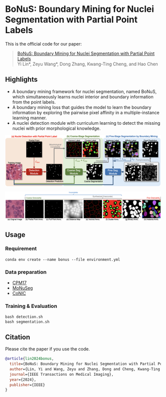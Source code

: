 # BoNuS: Boundary Mining for Nuclei Segmentation with Partial Point Labels
This is the official code for our paper:

> [BoNuS: Boundary Mining for Nuclei Segmentation with Partial Point Labels](https://mc.manuscriptcentral.com/tmi-ieee) <br>
> Yi Lin*, Zeyu Wang*, Dong Zhang, Kwang-Ting Cheng, and Hao Chen<br>

## Highlights
<!-- <p align="justify"> -->
- A boundary mining framework for nuclei segmentation, named BoNuS, which simultaneously learns nuclei interior and boundary information from the point labels.
- A boundary mining loss that guides the model to learn the boundary information by exploring the pairwise pixel affinity in a multiple-instance learning manner.
- A nuclei detection module with curriculum learning to detect the missing nuclei with prior morphological knowledge.

<p align="center">
<img src="figure/framework.png" width="800">
</p>
<p align="center">
<img src="figure/annotation.png" width="800">
</p>

## Usage
### Requirement
```
conda env create --name bonus --file environment.yml
```

### Data preparation
* [CPM17](https://drive.google.com/drive/folders/1l55cv3DuY-f7-JotDN7N5nbNnjbLWchK)
* [MoNuSeg](https://monuseg.grand-challenge.org)
* [CoNIC](https://conic-challenge.grand-challenge.org)



### Training & Evaluation
```
bash detection.sh
bash segmentation.sh
```

## Citation
Please cite the paper if you use the code.
```bibtex
@article{lin2024bonus,
  title={BoNuS: Boundary Mining for Nuclei Segmentation with Partial Point Labels},
  author={Lin, Yi and Wang, Zeyu and Zhang, Dong and Cheng, Kwang-Ting and Chen, Hao},
  journal={IEEE Transactions on Medical Imaging},
  year={2024},
  publisher={IEEE}
}
```
